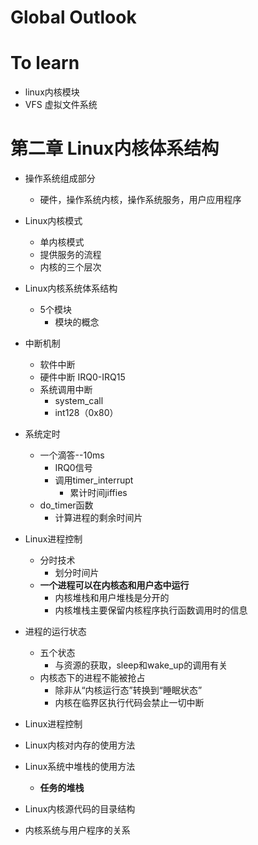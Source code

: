 # Global Outlook



# To learn

+ linux内核模块
+ VFS 虚拟文件系统

# 第二章 Linux内核体系结构

+ 操作系统组成部分
    + 硬件，操作系统内核，操作系统服务，用户应用程序

+ Linux内核模式
    + 单内核模式
    + 提供服务的流程
    + 内核的三个层次

+ Linux内核系统体系结构
    + 5个模块
        + 模块的概念

+ 中断机制
    + 软件中断
    + 硬件中断 IRQ0-IRQ15
    + 系统调用中断
        + system_call
        + int128（0x80）

+ 系统定时
    + 一个滴答--10ms
        + IRQ0信号
        + 调用timer_interrupt
            + 累计时间jiffies
    + do_timer函数
        + 计算进程的剩余时间片

+ Linux进程控制
    + 分时技术
        + 划分时间片
    + **一个进程可以在内核态和用户态中运行**
        + 内核堆栈和用户堆栈是分开的
        + 内核堆栈主要保留内核程序执行函数调用时的信息

+ 进程的运行状态
    + 五个状态
        + 与资源的获取，sleep和wake_up的调用有关
    + 内核态下的进程不能被抢占
        + 除非从“内核运行态”转换到“睡眠状态”
        + 内核在临界区执行代码会禁止一切中断

+ Linux进程控制

+ Linux内核对内存的使用方法

+ Linux系统中堆栈的使用方法
    + **任务的堆栈**

+ Linux内核源代码的目录结构

+ 内核系统与用户程序的关系


